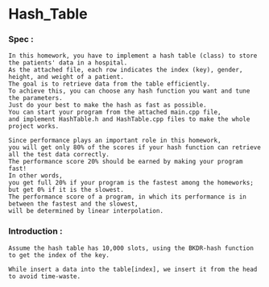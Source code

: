 # Hash_Table

### Spec :

    In this homework, you have to implement a hash table (class) to store the patients' data in a hospital. 
    As the attached file, each row indicates the index (key), gender, height, and weight of a patient. 
    The goal is to retrieve data from the table efficiently. 
    To achieve this, you can choose any hash function you want and tune the parameters. 
    Just do your best to make the hash as fast as possible. 
    You can start your program from the attached main.cpp file, 
    and implement HashTable.h and HashTable.cpp files to make the whole project works.

    Since performance plays an important role in this homework, 
    you will get only 80% of the scores if your hash function can retrieve all the test data correctly. 
    The performance score 20% should be earned by making your program fast! 
    In other words, 
    you get full 20% if your program is the fastest among the homeworks; but get 0% if it is the slowest. 
    The performance score of a program, in which its performance is in between the fastest and the slowest, 
    will be determined by linear interpolation.

### Introduction :

    Assume the hash table has 10,000 slots, using the BKDR-hash function to get the index of the key.
    
    While insert a data into the table[index], we insert it from the head to avoid time-waste. 
